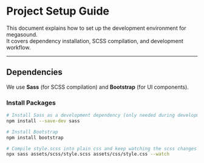 #  Project Setup Guide

This document explains how to set up the development environment for megasound.  
It covers dependency installation, SCSS compilation, and development workflow.

---

##  Dependencies

We use **Sass** (for SCSS compilation) and **Bootstrap** (for UI components).

### Install Packages

```bash
# Install Sass as a development dependency (only needed during development)
npm install --save-dev sass

# Install Bootstrap
npm install bootstrap

# Compile style.scss into plain css and keep watching the scss changes 
npx sass assets/scss/style.scss assets/css/style.css --watch
